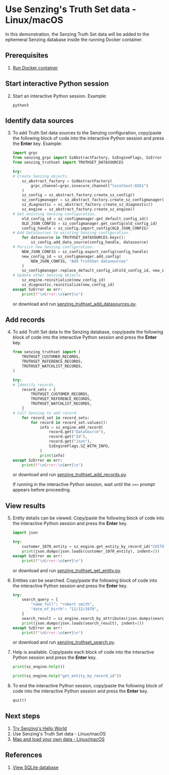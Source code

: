 # Use Senzing's Truth Set data - Linux/macOS

In this demonstration, the Senzing Truth Set data will be added to the ephemeral
Senzing database inside the running Docker container.

## Prerequisites

1. [Run Docker container]

## Start interactive Python session

2. Start an interactive Python session.
   Example:

    ```console
    python3

    ```

## Identify data sources

3. To add Truth Set data sources to the Senzing configuration,
   copy/paste the following block of code into the interactive Python session
   and press the **Enter** key.
   Example:

    ```python
    import grpc
    from senzing_grpc import SzAbstractFactory, SzEngineFlags, SzError
    from senzing_truthset import TRUTHSET_DATASOURCES

    try:
    # Create Senzing objects.
        sz_abstract_factory = SzAbstractFactory(
            grpc_channel=grpc.insecure_channel("localhost:8261")
        )
        sz_config = sz_abstract_factory.create_sz_config()
        sz_configmanager = sz_abstract_factory.create_sz_configmanager()
        sz_diagnostic = sz_abstract_factory.create_sz_diagnostic()
        sz_engine = sz_abstract_factory.create_sz_engine()
    # Get existing Senzing configuration.
        old_config_id = sz_configmanager.get_default_config_id()
        OLD_JSON_CONFIG = sz_configmanager.get_config(old_config_id)
        config_handle = sz_config.import_config(OLD_JSON_CONFIG)
    # Add DataSources to existing Senzing configuration.
        for datasource in TRUTHSET_DATASOURCES.keys():
            sz_config.add_data_source(config_handle, datasource)
    # Persist new Senzing configuration.
        NEW_JSON_CONFIG = sz_config.export_config(config_handle)
        new_config_id = sz_configmanager.add_config(
            NEW_JSON_CONFIG, "Add TruthSet datasources"
        )
        sz_configmanager.replace_default_config_id(old_config_id, new_config_id)
    # Update other Senzing objects.
        sz_engine.reinitialize(new_config_id)
        sz_diagnostic.reinitialize(new_config_id)
    except SzError as err:
        print(f"\nError:\n{err}\n")

    ```

    or download and run [senzing_truthset_add_datasources.py].

## Add records

4. To add Truth Set data to the Senzing database,
   copy/paste the following block of code into the interactive Python session
   and press the **Enter** key.

    ```python
    from senzing_truthset import (
        TRUTHSET_CUSTOMER_RECORDS,
        TRUTHSET_REFERENCE_RECORDS,
        TRUTHSET_WATCHLIST_RECORDS,
    )

    try:
    # Identify records.
        record_sets = [
            TRUTHSET_CUSTOMER_RECORDS,
            TRUTHSET_REFERENCE_RECORDS,
            TRUTHSET_WATCHLIST_RECORDS,
        ]
    # Call Senzing to add record.
        for record_set in record_sets:
            for record in record_set.values():
                info = sz_engine.add_record(
                    record.get("DataSource"),
                    record.get("Id"),
                    record.get("Json"),
                    SzEngineFlags.SZ_WITH_INFO,
                )
                print(info)
    except SzError as err:
        print(f"\nError:\n{err}\n")

    ```

    or download and run [senzing_truthset_add_records.py].

    If running in the interactive Python session, wait until the `>>>` prompt appears before proceeding.

## View results

5. Entity details can be viewed.
   Copy/paste the following block of code into the interactive Python session
   and press the **Enter** key.

    ```python
    import json

    try:
        customer_1070_entity = sz_engine.get_entity_by_record_id("CUSTOMERS", "1070")
        print(json.dumps(json.loads(customer_1070_entity), indent=2))
    except SzError as err:
        print(f"\nError:\n{err}\n")

    ```

    or download and run [senzing_truthset_get_entity.py].

1. Entities can be searched.
   Copy/paste the following block of code into the interactive Python session
   and press the **Enter** key.

    ```python
    try:
        search_query = {
            "name_full": "robert smith",
            "date_of_birth": "11/12/1978",
        }
        search_result = sz_engine.search_by_attributes(json.dumps(search_query))
        print(json.dumps(json.loads(search_result), indent=2))
    except SzError as err:
        print(f"\nError:\n{err}\n")

    ```

    or download and run [senzing_truthset_search.py].

1. Help is available.
   Copy/paste each block of code into the interactive Python session
   and press the **Enter** key.

    ```python
    print(sz_engine.help())

    ```

    ```python
    print(sz_engine.help("get_entity_by_record_id"))

    ```

1. To end the interactive Python session,
   copy/paste the following block of code into the interactive Python session
   and press the **Enter** key.

    ```python
    quit()

    ```

## Next steps

1. [Try Senzing's Hello World]
1. Use Senzing's Truth Set data - Linux/macOS
1. [Map and load your own data - Linux/macOS]

## References

1. [View SQLite database](coleifer-sqlite-web.md)

[Map and load your own data - Linux/macOS]: map-and-load-your-own-data-linux-macos.md
[Run Docker container]: README.md#run-docker-container
[Try Senzing's Hello World]: README.md
[senzing_truthset_add_datasources.py]: https://raw.githubusercontent.com/senzing-garage/knowledge-base/main/proposals/streamline/senzing_truthset_add_datasources.py
[senzing_truthset_add_records.py]: https://raw.githubusercontent.com/senzing-garage/knowledge-base/main/proposals/streamline/senzing_truthset_add_records.py
[senzing_truthset_get_entity.py]: https://raw.githubusercontent.com/senzing-garage/knowledge-base/main/proposals/streamline/senzing_truthset_get_entity.py
[senzing_truthset_search.py]: https://raw.githubusercontent.com/senzing-garage/knowledge-base/main/proposals/streamline/senzing_truthset_search.py
